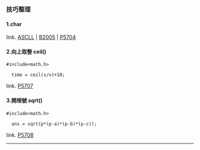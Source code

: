 ### 技巧整理
#### 1.char
link. [ASCLL](https://github.com/XuJudy/learn_c/blob/7567c2cd7634ea0da4bab078b2ed3e40e4d66e7f/23_09_04/test/ASCLL.c) | [B2005](https://github.com/XuJudy/learn_c/blob/7567c2cd7634ea0da4bab078b2ed3e40e4d66e7f/23_09_04/test/B2005.c)
| [P5704](https://github.com/XuJudy/learn_c/blob/7567c2cd7634ea0da4bab078b2ed3e40e4d66e7f/23_09_04/test/P5704.c)


#### 2.向上取整 ceil()
```
#include<math.h>

  time = ceil(s/v)+10;
```
link. [P5707](https://github.com/XuJudy/learn_c/blob/7567c2cd7634ea0da4bab078b2ed3e40e4d66e7f/23_09_04/test/P5707.c)

#### 3.開根號 sqrt()
```
#include<math.h>

  ans = sqrt(p*(p-a)*(p-b)*(p-c));
```
link. [P5708](https://github.com/XuJudy/learn_c/blob/7567c2cd7634ea0da4bab078b2ed3e40e4d66e7f/23_09_04/test/P5708.c)

---
